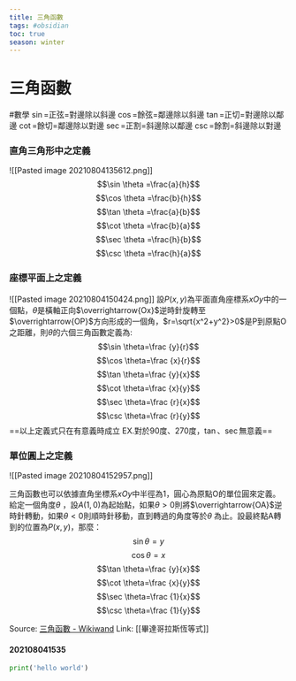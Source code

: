 ```yaml
---
title: 三角函數
tags: #obsidian 
toc: true
season: winter
---
```

# 三角函數
#數學
$\sin$=正弦=對邊除以斜邊
$\cos$=餘弦=鄰邊除以斜邊
$\tan$=正切=對邊除以鄰邊
$\cot$=餘切=鄰邊除以對邊
$\sec$=正割=斜邊除以鄰邊
$\csc$=餘割=斜邊除以對邊
### 直角三角形中之定義
![[Pasted image 20210804135612.png]]
$$\sin \theta =\frac{a}{h}$$
$$\cos \theta =\frac{b}{h}$$
$$\tan \theta =\frac{a}{b}$$
$$\cot \theta =\frac{b}{a}$$
$$\sec \theta =\frac{h}{b}$$
$$\csc \theta =\frac{h}{a}$$


### 座標平面上之定義
![[Pasted image 20210804150424.png]]
設$P(x,y)$為平面直角座標系$xOy$中的一個點，$\theta$是橫軸正向$\overrightarrow{Ox}$逆時針旋轉至$\overrightarrow{OP}$方向形成的一個角，$r=\sqrt{x^2+y^2}>0$是P到原點O之距離，則$\theta$的六個三角函數定義為:
$$\sin \theta=\frac {y}{r}$$
$$\cos \theta=\frac {x}{r}$$
$$\tan \theta=\frac {y}{x}$$
$$\cot \theta=\frac {x}{y}$$
$$\sec \theta=\frac {r}{x}$$
$$\csc \theta=\frac {r}{y}$$
==以上定義式只在有意義時成立 EX.對於90度、270度，$\tan、\sec$無意義==

### 單位圓上之定義
![[Pasted image 20210804152957.png]]

三角函數也可以依據直角坐標系$xOy$中半徑為1，圓心為原點O的單位圓來定義。給定一個角度$\theta$ ，設$A(1,0)$為起始點，如果$\theta >0$則將$\overrightarrow{OA}$逆時針轉動，如果$\theta <0$則順時針移動，直到轉過的角度等於$\theta$ 為止。設最終點A轉到的位置為$P(x,y)$，那麼： 
$$\sin \theta=y$$
$$\cos \theta=x$$
$$\tan \theta=\frac {y}{x}$$
$$\cot \theta=\frac {x}{y}$$
$$\sec \theta=\frac {1}{x}$$
$$\csc \theta=\frac {1}{y}$$

Source: [三角函數 - Wikiwand](https://www.wikiwand.com/zh-tw/%E4%B8%89%E8%A7%92%E5%87%BD%E6%95%B0)
Link: [[畢達哥拉斯恆等式]]

#### 202108041535

```python
print('hello world')
```